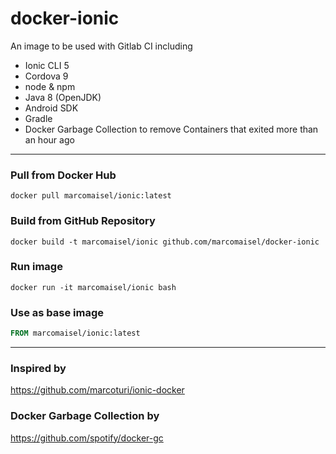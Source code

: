 # docker-ionic
An image to be used with Gitlab CI including 

- Ionic CLI 5
- Cordova 9
- node & npm
- Java 8 (OpenJDK)
- Android SDK
- Gradle
- Docker Garbage Collection to remove Containers that exited more than an hour ago

----

### Pull from Docker Hub
```
docker pull marcomaisel/ionic:latest
```

### Build from GitHub Repository
```
docker build -t marcomaisel/ionic github.com/marcomaisel/docker-ionic
```

### Run image
```
docker run -it marcomaisel/ionic bash
```

### Use as base image
```Dockerfile
FROM marcomaisel/ionic:latest
```

-----

### Inspired by
https://github.com/marcoturi/ionic-docker

### Docker Garbage Collection by
https://github.com/spotify/docker-gc
